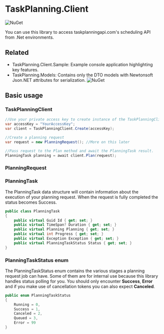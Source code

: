 # TaskPlanning.Client
![NuGet](https://img.shields.io/nuget/v/TaskPlanning.Client?label=TaskPlanning.Client "NuGet")

You can use this library to access taskplanningapi.com's scheduling API from .Net environments.

## Related
- TaskPlanning.Client.Sample: Example console application highlighting key features.
- TaskPlanning.Models: Contains only the DTO models with Newtonsoft Json.NET attributes for serialization. ![NuGet](https://img.shields.io/nuget/v/TaskPlanning.Models?label=TaskPlanning.Models "NuGet")

## Basic usage

### TaskPlanningClient
```C#
//Use your private access key to create instance of the TaskPlanningClient
var accessKey = "YourAccessKey";
var client = TaskPlanningClient.Create(accessKey);

//Create a planning request
var request = new PlanningRequest(); //More on this later

//Pass request to the Plan method and await the PlanningTask result.
PlanningTask planning = await client.Plan(request);
```

### PlanningRequest

### PlanningTask
The PlanningTask data structure will contain information about the execution of your planning request.
When the request is fully completed the status becomes Success.


```C#
public class PlanningTask
{
    public virtual Guid Id { get; set; }
    public virtual TimeSpan? Duration { get; set; }
    public virtual Planning Planning { get; set; }
    public virtual int Progress { get; set; }
    public virtual Exception Exception { get; set; }
    public virtual PlanningTaskStatus Status { get; set; }
}
```
### PlanningTaskStatus enum
The PlanningTaskStatus enum contains the various stages a planning request job can have.
Some of them are for internal use because this library handles status polling for you.
You should only encounter **Success**, **Error** and if you make use of cancellation tokens you can also expect **Canceled**.

```C#
public enum PlanningTaskStatus
{
    Running = 0,
    Success = 1,
    Canceled = 2,
    Queued = 3,
    Error = 99
}
```
